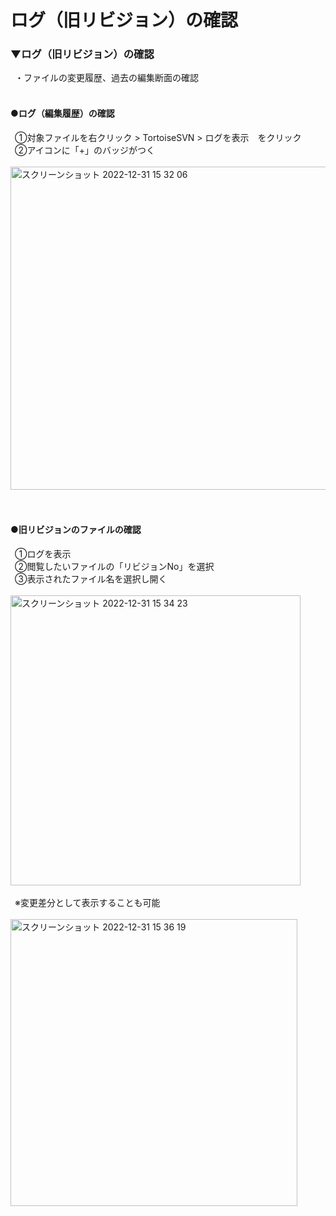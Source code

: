 # ログ（旧リビジョン）の確認

### ▼ログ（旧リビジョン）の確認
&ensp;・ファイルの変更履歴、過去の編集断面の確認<br>
<br>

#### ●ログ（編集履歴）の確認
&ensp;①対象ファイルを右クリック > TortoiseSVN > ログを表示　をクリック<br>
&ensp;②アイコンに「+」のバッジがつく<br>
<br>
<img width="517" alt="スクリーンショット 2022-12-31 15 32 06" src="https://user-images.githubusercontent.com/81621944/210127625-bef51b7c-11a7-4530-9e3a-fbf8d2e083c8.png"><br>
<br>
<br>

#### ●旧リビジョンのファイルの確認
&ensp;①ログを表示<br>
&ensp;②閲覧したいファイルの「リビジョンNo」を選択<br>
&ensp;③表示されたファイル名を選択し開く<br>
<br>
<img width="464" alt="スクリーンショット 2022-12-31 15 34 23" src="https://user-images.githubusercontent.com/81621944/210127677-f00f2c77-97fe-4d84-9941-b6cbec87e4d5.png"><br>
<br>
&ensp;※変更差分として表示することも可能<br>
<br>
<img width="459" alt="スクリーンショット 2022-12-31 15 36 19" src="https://user-images.githubusercontent.com/81621944/210127722-7bd4ad53-60a6-4290-92d0-b54394bbf604.png"><br>
<br>
